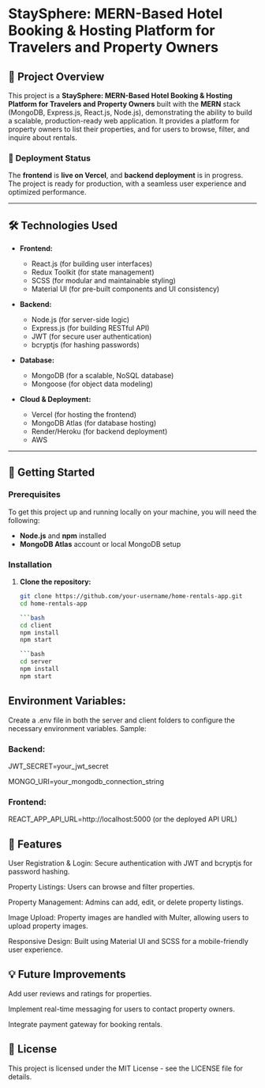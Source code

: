 # StaySphere: MERN-Based Hotel Booking & Hosting Platform for Travelers and Property Owners

## 📌 Project Overview

This project is a **StaySphere: MERN-Based Hotel Booking & Hosting Platform for Travelers and Property Owners** built with the **MERN** stack (MongoDB, Express.js, React.js, Node.js), demonstrating the ability to build a scalable, production-ready web application. It provides a platform for property owners to list their properties, and for users to browse, filter, and inquire about rentals.

### 🚀 **Deployment Status**  
The **frontend** is **live on Vercel**, and **backend deployment** is in progress. The project is ready for production, with a seamless user experience and optimized performance.

---

## 🛠️ **Technologies Used**

- **Frontend:**  
  - React.js (for building user interfaces)
  - Redux Toolkit (for state management)
  - SCSS (for modular and maintainable styling)
  - Material UI (for pre-built components and UI consistency)

- **Backend:**  
  - Node.js (for server-side logic)
  - Express.js (for building RESTful API)
  - JWT (for secure user authentication)
  - bcryptjs (for hashing passwords)

- **Database:**  
  - MongoDB (for a scalable, NoSQL database)
  - Mongoose (for object data modeling)

- **Cloud & Deployment:**  
  - Vercel (for hosting the frontend)
  - MongoDB Atlas (for database hosting)
  - Render/Heroku (for backend deployment)
  - AWS

---

## 🏁 **Getting Started**

### Prerequisites

To get this project up and running locally on your machine, you will need the following:

- **Node.js** and **npm** installed
- **MongoDB Atlas** account or local MongoDB setup

### Installation

1. **Clone the repository:**

   ```bash
   git clone https://github.com/your-username/home-rentals-app.git
   cd home-rentals-app

   ```bash
   cd client
   npm install
   npm start

   ```bash
   cd server
   npm install
   npm start

## Environment Variables:

Create a .env file in both the server and client folders to configure the necessary environment variables.
Sample:

### Backend:

JWT_SECRET=your_jwt_secret

MONGO_URI=your_mongodb_connection_string

### Frontend:

REACT_APP_API_URL=http://localhost:5000 (or the deployed API URL)

## 🎯 Features
User Registration & Login: Secure authentication with JWT and bcryptjs for password hashing.

Property Listings: Users can browse and filter properties.

Property Management: Admins can add, edit, or delete property listings.

Image Upload: Property images are handled with Multer, allowing users to upload property images.

Responsive Design: Built using Material UI and SCSS for a mobile-friendly user experience.

## 💡 Future Improvements
Add user reviews and ratings for properties.

Implement real-time messaging for users to contact property owners.

Integrate payment gateway for booking rentals.

## 📄 License
This project is licensed under the MIT License - see the LICENSE file for details.
